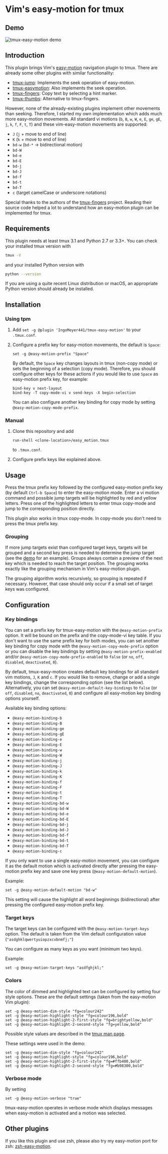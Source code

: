 # Vim's easy-motion for tmux

## Demo

![tmux-easy-motion demo](https://raw.githubusercontent.com/IngoMeyer441/tmux-easy-motion/master/demo.gif)

## Introduction

This plugin brings Vim's [easy-motion](https://github.com/easymotion/vim-easymotion) navigation plugin to tmux. There
are already some other plugins with similar functionality:

- [tmux-jump](https://github.com/schasse/tmux-jump): Implements the seek operation of easy-motion.
- [tmux-easymotion](https://github.com/ddzero2c/tmux-easymotion): Also implements the seek operation.
- [tmux-fingers](https://github.com/Morantron/tmux-fingers): Copy text by selecting a hint marker.
- [tmux-thumbs](https://github.com/fcsonline/tmux-thumbs): Alternative to tmux-fingers.

However, none of the already-existing plugins implement other movements than seeking. Therefore, I started my own
implementation which adds much more easy-motion movements. All standard vi motions (`b`, `B`,
`w`, `W`, `e`, `E`, `ge`, `gE`, `j`, `k`, `f`, `F`, `t`, `T`) and these vim-easy-motion movements are supported:

- `J` (`j` + move to end of line)
- `K` (`k` + move to end of line)
- `bd-w` (`bd-*` -> bidirectional motion)
- `bd-W`
- `bd-e`
- `bd-E`
- `bd-j`
- `bd-J`
- `bd-f`
- `bd-t`
- `bd-T`
- `c` (target camelCase or underscore notations)

Special thanks to the authors of the [tmux-fingers](https://github.com/Morantron/tmux-fingers) project. Reading their
source code helped a lot to understand how an easy-motion plugin can be implemented for tmux.

## Requirements

This plugin needs at least tmux 3.1 and Python 2.7 or 3.3+. You can check your installed tmux version with

```bash
tmux -V
```

and your installed Python version with

```bash
python --version
```

If you are using a quite recent Linux distribution or macOS, an appropriate Python version should already be installed.

## Installation

### Using tpm

1. Add `set -g @plugin 'IngoMeyer441/tmux-easy-motion'` to your `.tmux.conf`.

2. Configure a prefix key for easy-motion movements, the default is `Space`:

   ```
   set -g @easy-motion-prefix "Space"
   ```

   By default, the `Space` key changes layouts in tmux (non-copy mode) or sets the beginning of a selection (copy mode).
   Therefore, you should configure other keys for these actions if you would like to use `Space` as easy-motion prefix
   key, for example:

   ```
   bind-key v next-layout
   bind-key -T copy-mode-vi v send-keys -X begin-selection
   ```

   You can also configure another key binding for copy mode by setting `@easy-motion-copy-mode-prefix`.

### Manual

1. Clone this repository and add

   ```
   run-shell <clone-location>/easy_motion.tmux
   ```

   to `.tmux.conf`.

2. Configure prefix keys like explained above.

## Usage

Press the tmux prefix key followed by the configured easy-motion prefix key (by default `Ctrl-b Space`) to enter the
easy-motion mode. Enter a vi motion command and possible jump targets will be highlighted by red and yellow letters.
Press one of the highlighted letters to enter tmux copy-mode and jump to the corresponding position directly.

This plugin also works in tmux copy-mode. In copy-mode you don't need to press the tmux prefix key.

### Grouping

If more jump targets exist than configured target keys, targets will be grouped and a second key press is needed to
determine the jump target (see the [demo](#demo) for an example). Groups always contain a preview of the next key which
is needed to reach the target position. The grouping works exactly like the grouping mechanism in Vim's easy-motion
plugin.

The grouping algorithm works recursively, so grouping is repeated if necessary. However, that case should only occur if
a small set of target keys was configured.

## Configuration

### Key bindings

You can set a prefix key for tmux-easy-motion with the `@easy-motion-prefix` option. It will be bound on the prefix and
the copy-mode-vi key table. If you don't want to use the same prefix key for both modes, you can set another key binding
for copy mode with the `@easy-motion-copy-mode-prefix` option or you can disable the key bindings by setting
`@easy-motion-prefix-enabled` and/or `@easy-motion-copy-mode-prefix-enabled` to `false` (or `no`, `off`, `disabled`,
`deactivated`, `0`).

By default, tmux-easy-motion creates default key bindings for all standard vim motions, `J`, `K` and `c`. If you would
like to remove, change or add a single key bindings, change the corresponding option (see the list below).
Alternatively, you can set `@easy-motion-default-key-bindings` to `false` (or `off`, `disabled`, `no`, `deactivated`,
`0`) and configure all easy-motion key binding options yourself.

Available key binding options:

- `@easy-motion-binding-b`
- `@easy-motion-binding-B`
- `@easy-motion-binding-ge`
- `@easy-motion-binding-gE`
- `@easy-motion-binding-e`
- `@easy-motion-binding-E`
- `@easy-motion-binding-w`
- `@easy-motion-binding-W`
- `@easy-motion-binding-j`
- `@easy-motion-binding-J`
- `@easy-motion-binding-k`
- `@easy-motion-binding-K`
- `@easy-motion-binding-f`
- `@easy-motion-binding-F`
- `@easy-motion-binding-t`
- `@easy-motion-binding-T`
- `@easy-motion-binding-bd-w`
- `@easy-motion-binding-bd-W`
- `@easy-motion-binding-bd-e`
- `@easy-motion-binding-bd-E`
- `@easy-motion-binding-bd-j`
- `@easy-motion-binding-bd-J`
- `@easy-motion-binding-bd-f`
- `@easy-motion-binding-bd-t`
- `@easy-motion-binding-bd-T`
- `@easy-motion-binding-c`

If you only want to use a single easy-motion movement, you can configure it as the default motion which is activated
directly after pressing the easy-motion prefix key and save one key press (`@easy-motion-default-motion`).

Example:

```
set -g @easy-motion-default-motion "bd-w"
```

This setting will cause the highlight all word beginnings (bidirectional) after pressing the configured easy-motion
prefix key.

### Target keys

The target keys can be configured with the `@easy-motion-target-keys` option. The default is taken from the
Vim default configuration value (`"asdghklqwertyuiopzxcvbnmfj;"`)

You can configure as many keys as you want (minimum two keys).

Example:

```
set -g @easy-motion-target-keys "asdfghjkl;"
```

### Colors

The color of dimmed and highlighted text can be configured by setting four style options. These are the default
settings (taken from the easy-motion Vim plugin):

```
set -g @easy-motion-dim-style "fg=colour242"
set -g @easy-motion-highlight-style "fg=colour196,bold"
set -g @easy-motion-highlight-2-first-style "fg=brightyellow,bold"
set -g @easy-motion-highlight-2-second-style "fg=yellow,bold"
```

Possible style values are described in the [tmux man page](https://man7.org/linux/man-pages/man1/tmux.1.html#STYLES).

These settings were used in the demo:

```
set -g @easy-motion-dim-style "fg=colour242"
set -g @easy-motion-highlight-style "fg=colour196,bold"
set -g @easy-motion-highlight-2-first-style "fg=#ffb400,bold"
set -g @easy-motion-highlight-2-second-style "fg=#b98300,bold"
```

### Verbose mode

By setting

```
set -g @easy-motion-verbose "true"
```

tmux-easy-motion operates in verbose mode which displays messages when easy-motion is activated and a motion was
selected.

## Other plugins

If you like this plugin and use zsh, please also try my easy-motion port for zsh:
[zsh-easy-motion](https://github.com/IngoMeyer441/zsh-easy-motion).
